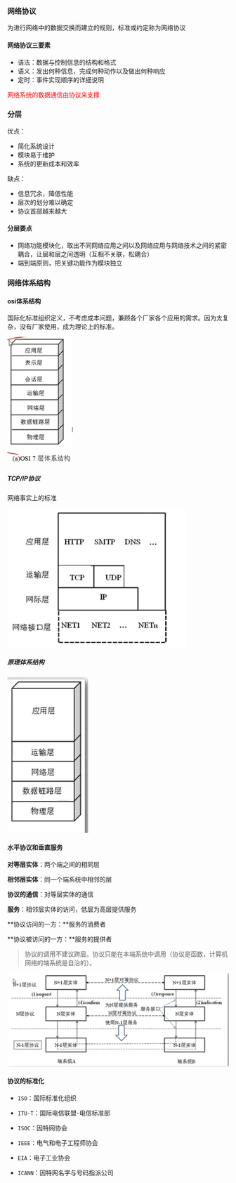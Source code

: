 ### 网络协议

为进行网络中的数据交换而建立的规则，标准或约定称为网络协议

#### 网络协议三要素

- 语法：数据与控制信息的结构和格式
- 语义：发出何种信息，完成何种动作以及做出何种响应
- 定时：事件实现顺序的详细说明

<font color='red'>网络系统的数据通信由协议来支撑</font>

### 分层

优点：

- 简化系统设计
- 模块易于维护
- 系统的更新成本和效率

缺点：

- 信息冗余，降低性能
- 层次的划分难以确定
- 协议首部越来越大

#### 分层要点

- 网络功能模块化，取出不同网络应用之间以及网络应用与网络技术之间的紧密耦合，让层和层之间透明（互相不关联，松耦合）
- 端到端原则，把关键功能作为模块独立

### 网络体系结构

#### osi体系结构

国际化标准组织定义，不考虑成本问题，兼顾各个厂家各个应用的需求。因为太复杂，没有厂家使用，成为理论上的标准。

<img src="images/BEDA610C86E9A1EE51B4CF2CCB62EB7D.png" alt="BEDA610C86E9A1EE51B4CF2CCB62EB7D" style="zoom:50%;" />

##### TCP/IP协议

网络事实上的标准



<img src="images/722999437CF5FBF2EAE133797A57443C.png" alt="722999437CF5FBF2EAE133797A57443C" style="zoom:67%;" />

##### 原理体系结构

<img src="images/A2845559CB93A6422A63CC8A67AF34E3.png" alt="A2845559CB93A6422A63CC8A67AF34E3" style="zoom:67%;" />

#### 水平协议和垂直服务

**对等层实体**：两个端之间的相同层

**相邻层实体**：同一个端系统中相邻的层

**协议的通信**：对等层实体的通信

**服务**：相邻层实体的访问，低层为高层提供服务

**协议访问的一方：**服务的消费者

**协议被访问的一方：**服务的提供者

> 协议的调用不建议跨层。协议只能在本端系统中调用（协议是函数，计算机网络的端系统是自治的）。

![1CBB3534863FDEFA764FE741BF537B0F](images/1CBB3534863FDEFA764FE741BF537B0F.jpg)

#### 协议的标准化

- `ISO`：国际标准化组织

- `ITU-T`：国际电信联盟-电信标准部
- `ISOC`：因特网协会
- `IEEE`：电气和电子工程师协会
- `EIA`：电子工业协会
- `ICANN`：因特网名字与号码指派公司

